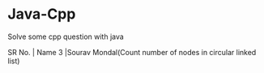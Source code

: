 # Java-Cpp
Solve some cpp question with java


SR No. | Name
    3  |Sourav Mondal(Count number of nodes in circular linked list)
